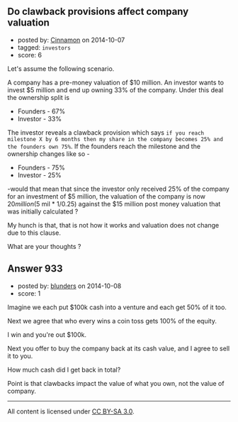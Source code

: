 ## Do clawback provisions affect company valuation

- posted by: [Cinnamon](https://stackexchange.com/users/1456951/cinnamon) on 2014-10-07
- tagged: `investors`
- score: 6

Let's assume the following scenario.

A company has a pre-money valuation of $10 million. An investor wants to invest $5 million and end up owning 33% of the company. Under this deal the ownership split is

 - Founders - 67% 
 - Investor - 33%

The investor reveals a clawback provision which says `if you reach milestone X by 6 months then my share in the company becomes 25% and the founders own 75%`. If the founders reach the milestone and the ownership changes like so -


 - Founders - 75% 
 - Investor - 25%

-would that mean that since the investor only received 25% of the company for an investment of $5 million, the valuation of the company is now $20 million ($5 mil * 1/0.25) against the $15 million post money valuation that was initially calculated ?

My hunch is that, that is not how it works and valuation does not change due to this clause.

What are your thoughts ?


## Answer 933

- posted by: [blunders](https://stackexchange.com/users/216182/blunders) on 2014-10-08
- score: 1

Imagine we each put $100k cash into a venture and each get 50% of it too.

Next we agree that who every wins a coin toss gets 100% of the equity.

I win and you're out $100k.

Next you offer to buy the company back at its cash value, and I agree to sell it to you.

How much cash did I get back in total?  

Point is that clawbacks impact the value of what you own, not the value of company.



---

All content is licensed under [CC BY-SA 3.0](https://creativecommons.org/licenses/by-sa/3.0/).

